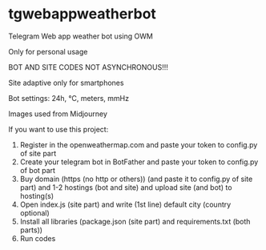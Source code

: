 # tgwebappweatherbot
Telegram Web app weather bot using OWM

Only for personal usage

BOT AND SITE CODES NOT ASYNCHRONOUS!!!

Site adaptive only for smartphones

Bot settings: 24h, °C, meters, mmHz

Images used from Midjourney

If you want to use this project:
1. Register in the openweathermap.com and paste your token to config.py of site part
2. Create your telegram bot in BotFather and paste your token to config.py of bot part
3. Buy domain (https (no http or others)) (and paste it to config.py of site part) and 1-2 hostings (bot and site) and upload site (and bot) to hosting(s)
4. Open index.js (site part) and write (1st line) default city (country optional)
5. Install all libraries (package.json (site part) and requirements.txt (both parts))
6. Run codes
